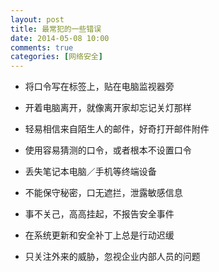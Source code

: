 ```yaml
---
layout: post
title: 最常犯的一些错误
date: 2014-05-08 10:00
comments: true
categories: [网络安全]
---
```

 - 将口令写在标签上，贴在电脑监视器旁

- 开着电脑离开，就像离开家却忘记关灯那样

- 轻易相信来自陌生人的邮件，好奇打开邮件附件

- 使用容易猜测的口令，或者根本不设置口令

- 丢失笔记本电脑／手机等终端设备

- 不能保守秘密，口无遮拦，泄露敏感信息

- 事不关己，高高挂起，不报告安全事件

- 在系统更新和安全补丁上总是行动迟缓

- 只关注外来的威胁，忽视企业内部人员的问题